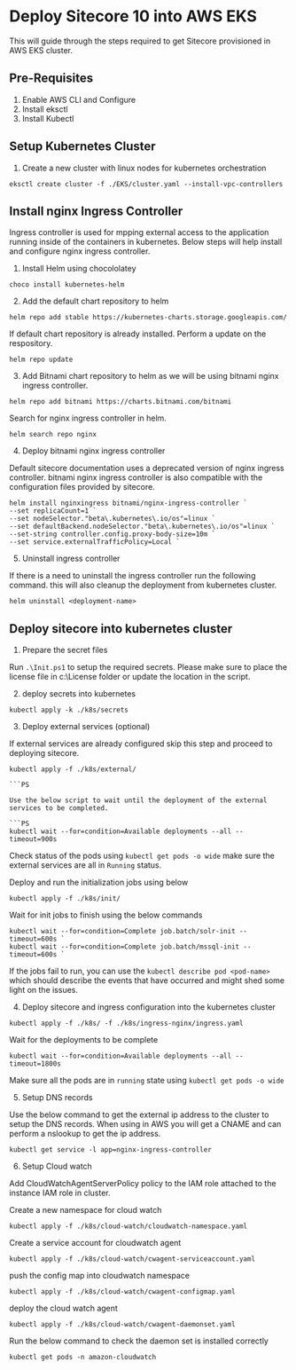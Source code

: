 # Deploy Sitecore 10 into AWS EKS

This will guide through the steps required to get Sitecore provisioned in AWS EKS cluster. 

## Pre-Requisites

1. Enable AWS CLI and Configure
2. Install eksctl
3. Install Kubectl


## Setup Kubernetes Cluster

1. Create a new cluster with linux nodes for kubernetes orchestration

```PS
eksctl create cluster -f ./EKS/cluster.yaml --install-vpc-controllers
```

## Install nginx Ingress Controller

Ingress controller is used for mpping external access to the application running inside of the containers in kubernetes. Below steps will help install and configure nginx ingress controller.

1. Install Helm using chocololatey

```PS
choco install kubernetes-helm
```

2. Add the default chart repository to helm

```
helm repo add stable https://kubernetes-charts.storage.googleapis.com/
```

If default chart repository is already installed. Perform a update on the respository.

```
helm repo update
```

3. Add Bitnami chart repository to helm as we will be using bitnami nginx ingress controller.

```
helm repo add bitnami https://charts.bitnami.com/bitnami
```

Search for nginx ingress controller in helm.

```
helm search repo nginx
```
4. Deploy bitnami nginx ingress controller

Default sitecore documentation uses a deprecated version of nginx ingress controller. bitnami nginx ingress controller is also compatible with the configuration files provided by sitecore.

```PS
helm install nginxingress bitnami/nginx-ingress-controller `
--set replicaCount=1 `
--set nodeSelector."beta\.kubernetes\.io/os"=linux `
--set defaultBackend.nodeSelector."beta\.kubernetes\.io/os"=linux `
--set-string controller.config.proxy-body-size=10m `
--set service.externalTrafficPolicy=Local `
```
5. Uninstall ingress controller

If there is a need to uninstall the ingress controller run the following command. this will also cleanup the deployment from kubernetes cluster.

```
helm uninstall <deployment-name>
```

## Deploy sitecore into kubernetes cluster

1. Prepare the secret files

Run `.\Init.ps1` to setup the required secrets. Please make sure to place the license file in c:\License folder or update the location in the script.

2. deploy secrets into kubernetes

```PS
kubectl apply -k ./k8s/secrets
```

3. Deploy external services (optional)

If external services are already configured skip this step and proceed to deploying sitecore.

```PS
kubectl apply -f ./k8s/external/

```PS

Use the below script to wait until the deployment of the external services to be completed.

```PS
kubectl wait --for=condition=Available deployments --all --timeout=900s
```
Check status of the pods using `kubectl get pods -o wide` make sure the external services are all in `Running` status.

Deploy and run the initialization jobs using below

```PS
kubectl apply -f ./k8s/init/
```

Wait for init jobs to finish using the below commands

```PS
kubectl wait --for=condition=Complete job.batch/solr-init --timeout=600s `
kubectl wait --for=condition=Complete job.batch/mssql-init --timeout=600s `
```
If the jobs fail to run, you can use the `kubectl describe pod <pod-name>` which should describe the events that have occurred and might shed some light on the issues.

4. Deploy sitecore and ingress configuration into the kubernetes cluster

```PS
kubectl apply -f ./k8s/ -f ./k8s/ingress-nginx/ingress.yaml
```

Wait for the deployments to be complete 
```PS
kubectl wait --for=condition=Available deployments --all --timeout=1800s
```

Make sure all the pods are in `running` state using `kubectl get pods -o wide` 

5. Setup DNS records

Use the below command to get the external ip address to the cluster to setup the DNS records. When using in AWS you will get a CNAME and can perform a nslookup to get the ip address.

```PS
kubectl get service -l app=nginx-ingress-controller
```

6. Setup Cloud watch

Add CloudWatchAgentServerPolicy policy to the IAM role attached to the instance IAM role in cluster.

Create a new namespace for cloud watch
```PS
kubectl apply -f ./k8s/cloud-watch/cloudwatch-namespace.yaml
```

Create a service account for cloudwatch agent
```PS
kubectl apply -f ./k8s/cloud-watch/cwagent-serviceaccount.yaml
```

push the config map into cloudwatch namespace
```PS
kubectl apply -f ./k8s/cloud-watch/cwagent-configmap.yaml
```

deploy the cloud watch agent
```PS
kubectl apply -f ./k8s/cloud-watch/cwagent-daemonset.yaml
```

Run the below command to check the daemon set is installed correctly
```PS
kubectl get pods -n amazon-cloudwatch
```